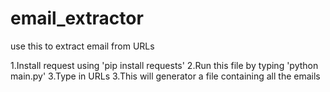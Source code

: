 # email_extractor
use this to extract email from URLs

<!-- How to use -->
1.Install request using 'pip install requests'
2.Run this file by typing 'python main.py'
3.Type in URLs
3.This will generator a file containing all the emails